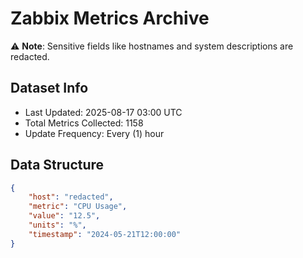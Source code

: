 # Zabbix Metrics Archive

⚠️ **Note**: Sensitive fields like hostnames and system descriptions are redacted.

## Dataset Info
- Last Updated: 2025-08-17 03:00 UTC
- Total Metrics Collected: 1158
- Update Frequency: Every (1) hour

## Data Structure
```json
{
    "host": "redacted",
    "metric": "CPU Usage",
    "value": "12.5",
    "units": "%",
    "timestamp": "2024-05-21T12:00:00"
}
```
